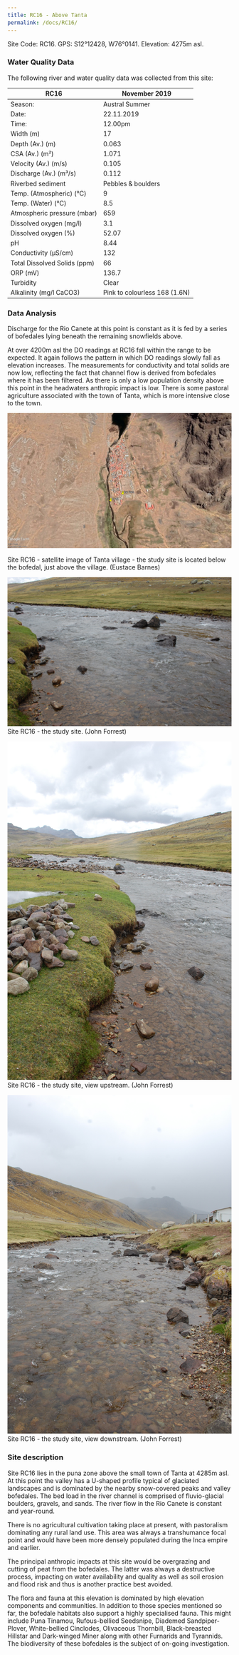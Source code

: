 ```yaml
---
title: RC16 - Above Tanta
permalink: /docs/RC16/
---
```


Site Code: RC16.  GPS: S12°12428, W76°0141. Elevation:
4275m asl.

### Water Quality Data

The following river and water quality data was collected from this site:

| RC16                         | November 2019                 | 
|------------------------------|-------------------------------|
| Season:                      | Austral Summer                |
| Date:                        | 22.11.2019                    |
| Time:                        | 12.00pm                       |
| Width (m)                    | 17                            |
| Depth (Av.) (m)              | 0.063                         |
| CSA (Av.) (m²)               | 1.071                         |
| Velocity (Av.) (m/s)         | 0.105                         |
| Discharge (Av.) (m³/s)       | 0.112                         |
| Riverbed sediment            | Pebbles & boulders            |
| Temp. (Atmospheric) (°C)     | 9                             |
| Temp. (Water) (°C)           | 8.5                           |
| Atmospheric pressure (mbar)  | 659                           |
| Dissolved oxygen (mg/l)      | 3.1                           |
| Dissolved oxygen (%)         | 52.07                         |
| pH                           | 8.44                          |
| Conductivity (µS/cm)         | 132                           |
| Total Dissolved Solids (ppm) | 66                            |
| ORP (mV)                     | 136.7                         |
| Turbidity                    | Clear                         |
| Alkalinity (mg/l CaCO3)      | Pink to colourless 168 (1.6N) |

### Data Analysis
Discharge for the Rio Canete at this point is constant as it is fed by a series of bofedales lying beneath the remaining snowfields above.     

At over 4200m asl the DO readings at RC16 fall within the range to be expected. It again follows the pattern in which DO readings slowly fall as elevation increases. The measurements for conductivity and total solids are now low, reflecting the fact that channel flow is derived from bofedales where it has been filtered. As there is only a low population density above this point in the headwaters anthropic impact is low. There is some pastoral agriculture associated with the town of Tanta, which is more intensive close to the town.

![Site RC16 - satellite image of Tanta village - the study site is located below the bofedal, just above the village. (Eustace Barnes)](/assets/SiteDescriptions/RC16/RC16%20(Tanta).jpg)


Site RC16 - satellite image of Tanta village - the study site is located below the bofedal, just above the village. (Eustace Barnes)


![Site RC16 - the study site, view upstream. (John Forrest)](/assets/SiteDescriptions/RC16/RC16.%2022-11.19%20-%20R.Canete%20study%20site.JPG)
Site RC16 - the study site. (John Forrest)


![RC16 View upstream](/assets/SiteDescriptions/RC16/RC16.%2022-11.19%20-%20R.Canete%20view%20upstream.JPG)
Site RC16 - the study site, view upstream. (John Forrest)


![image](/assets/SiteDescriptions/RC16/RC16.%2022-11.19%20-%20R.Canete%20view%20downstream.JPG)
Site RC16 - the study site, view downstream. (John Forrest)


### Site description
Site RC16 lies in the puna zone above the small town of Tanta at 4285m asl. At this point the valley has a U-shaped profile typical of glaciated landscapes and is dominated by the nearby snow-covered peaks and valley bofedales. The bed load in the river channel is comprised of fluvio-glacial boulders, gravels, and sands. The river flow in the Rio Canete is constant and year-round. 

There is no agricultural cultivation taking place at present, with pastoralism dominating any rural land use. This area was always a transhumance focal point and would have been more densely populated during the Inca empire and earlier. 

The principal anthropic impacts at this site would be overgrazing and cutting of peat from the bofedales. The latter was always a destructive process, impacting on water availability and quality as well as soil erosion and flood risk and thus is another practice best avoided. 

The flora and fauna at this elevation is dominated by high elevation components and communities. In addition to those species mentioned so far, the bofedale habitats also support a highly specialised fauna. This might include Puna Tinamou, Rufous-bellied Seedsnipe, Diademed Sandpiper-Plover, White-bellied Cinclodes, Olivaceous Thornbill, Black-breasted Hillstar and Dark-winged Miner along with other Furnarids and Tyrannids. The biodiversity of these bofedales is the subject of on-going investigation.
